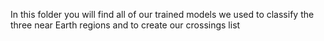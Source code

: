 In this folder you will find all of our trained models we used to classify the three near Earth regions and to create our crossings list
